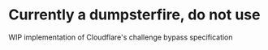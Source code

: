 # Currently a dumpsterfire, do not use

WIP implementation of Cloudflare's challenge bypass specification
